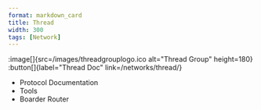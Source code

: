```yaml
---
format: markdown_card
title: Thread
width: 300
tags: [Network]
---
```


:image[]{src=/images/threadgrouplogo.ico alt="Thread Group" height=180}
:button[]{label="Thread Doc" link=/networks/thread/}

- Protocol Documentation
- Tools
- Boarder Router
